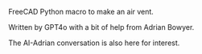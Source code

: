 FreeCAD Python macro to make an air vent.

Written by GPT4o with a bit of help from Adrian Bowyer.

The AI-Adrian conversation is also here for interest.
